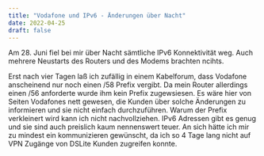 ```yaml
---
title: "Vodafone und IPv6 - Änderungen über Nacht"
date: 2022-04-25
draft: false
---
```


Am 28. Juni fiel bei mir über Nacht sämtliche IPv6 Konnektivität weg.
Auch mehrere Neustarts des Routers und des Modems brachten ncihts.

Erst nach vier Tagen laß ich zufällig in einem Kabelforum, dass Vodafone anscheinend nur noch einen /58 Prefix vergibt. Da mein Router allerdings einen /56 anforderte wurde ihm kein Prefix zugewsiesen. Es wäre hier von Seiten Vodafones nett gewesen, die Kunden über solche Änderungen zu informieren und sie nicht einfach durchzuführen.
Warum der Prefix verkleinert wird kann ich nicht nachvollziehen. IPv6 Adressen gibt es genug und sie sind auch preislich kaum nennenswert teuer.
An sich hätte ich mir zu mindest ein kommunizieren gewünscht, da ich so 4 Tage lang nicht auf VPN Zugänge von DSLite Kunden zugreifen konnte.
